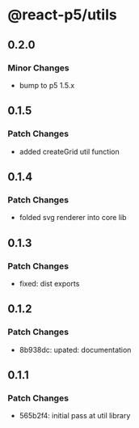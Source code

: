 # @react-p5/utils

## 0.2.0

### Minor Changes

- bump to p5 1.5.x

## 0.1.5

### Patch Changes

- added createGrid util function

## 0.1.4

### Patch Changes

- folded svg renderer into core lib

## 0.1.3

### Patch Changes

- fixed: dist exports

## 0.1.2

### Patch Changes

- 8b938dc: upated: documentation

## 0.1.1

### Patch Changes

- 565b2f4: initial pass at util library
